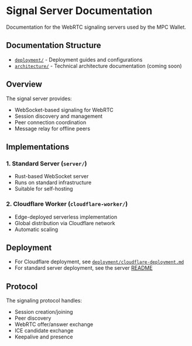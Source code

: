 # Signal Server Documentation

Documentation for the WebRTC signaling servers used by the MPC Wallet.

## Documentation Structure

- [`deployment/`](./deployment/) - Deployment guides and configurations
- [`architecture/`](./architecture/) - Technical architecture documentation (coming soon)

## Overview

The signal server provides:

- WebSocket-based signaling for WebRTC
- Session discovery and management
- Peer connection coordination
- Message relay for offline peers

## Implementations

### 1. Standard Server (`server/`)
- Rust-based WebSocket server
- Runs on standard infrastructure
- Suitable for self-hosting

### 2. Cloudflare Worker (`cloudflare-worker/`)
- Edge-deployed serverless implementation
- Global distribution via Cloudflare network
- Automatic scaling

## Deployment

- For Cloudflare deployment, see [`deployment/cloudflare-deployment.md`](./deployment/cloudflare-deployment.md)
- For standard server deployment, see the server [README](../server/README.md)

## Protocol

The signaling protocol handles:
- Session creation/joining
- Peer discovery
- WebRTC offer/answer exchange
- ICE candidate exchange
- Keepalive and presence
